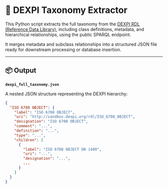 # 🔎 DEXPI Taxonomy Extractor

This Python script extracts the full taxonomy from the [DEXPI RDL (Reference Data Library)](https://dexpi.org), including class definitions, metadata, and hierarchical relationships, using the public SPARQL endpoint.

It merges metadata and subclass relationships into a structured JSON file ready for downstream processing or database insertion.

---

## 📦 Output

**`dexpi_full_taxonomy.json`**

A nested JSON structure representing the DEXPI hierarchy:

```json
{
  "ISO 6708 OBJECT": {
    "label": "ISO 6708 OBJECT",
    "uri": "http://sandbox.dexpi.org/rdl/ISO_6708_OBJECT",
    "designation": "ISO 6708 OBJECT",
    "comment": "...",
    "definition": "...",
    "type": "...",
    "children": [
      {
        "label": "ISO 6708 OBJECT DN 1400",
        "uri": "...",
        "designation": "...",
        ...
      }
    ]
  }
}
